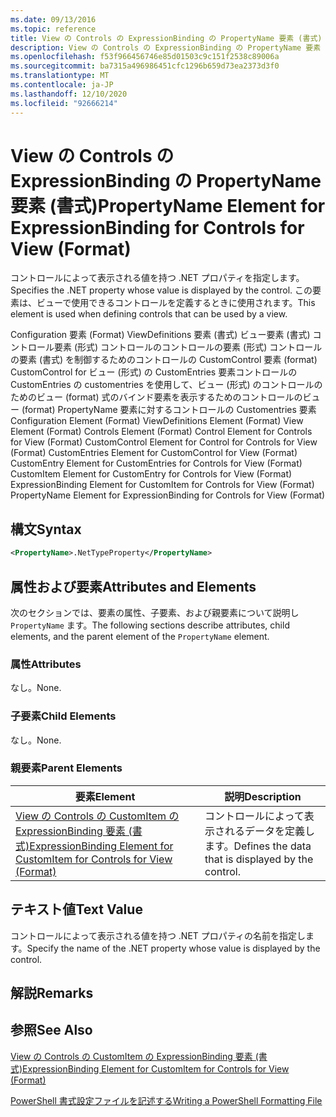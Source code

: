 ```yaml
---
ms.date: 09/13/2016
ms.topic: reference
title: View の Controls の ExpressionBinding の PropertyName 要素 (書式)
description: View の Controls の ExpressionBinding の PropertyName 要素 (書式)
ms.openlocfilehash: f53f966456746e85d01503c9c151f2538c89006a
ms.sourcegitcommit: ba7315a496986451cfc1296b659d73ea2373d3f0
ms.translationtype: MT
ms.contentlocale: ja-JP
ms.lasthandoff: 12/10/2020
ms.locfileid: "92666214"
---
```

# <a name="propertyname-element-for-expressionbinding-for-controls-for-view-format"></a><span data-ttu-id="f16e0-103">View の Controls の ExpressionBinding の PropertyName 要素 (書式)</span><span class="sxs-lookup"><span data-stu-id="f16e0-103">PropertyName Element for ExpressionBinding for Controls for View (Format)</span></span>

<span data-ttu-id="f16e0-104">コントロールによって表示される値を持つ .NET プロパティを指定します。</span><span class="sxs-lookup"><span data-stu-id="f16e0-104">Specifies the .NET property whose value is displayed by the control.</span></span> <span data-ttu-id="f16e0-105">この要素は、ビューで使用できるコントロールを定義するときに使用されます。</span><span class="sxs-lookup"><span data-stu-id="f16e0-105">This element is used when defining controls that can be used by a view.</span></span>

<span data-ttu-id="f16e0-106">Configuration 要素 (Format) ViewDefinitions 要素 (書式) ビュー要素 (書式) コントロール要素 (形式) コントロールのコントロールの要素 (形式) コントロールの要素 (書式) を制御するためのコントロールの CustomControl 要素 (format) CustomControl for ビュー (形式) の CustomEntries 要素コントロールの CustomEntries の customentries を使用して、ビュー (形式) のコントロールのためのビュー (format) 式のバインド要素を表示するためのコントロールのビュー (format) PropertyName 要素に対するコントロールの Customentries 要素</span><span class="sxs-lookup"><span data-stu-id="f16e0-106">Configuration Element (Format) ViewDefinitions Element (Format) View Element (Format) Controls Element (Format) Control Element for Controls for View (Format) CustomControl Element for Control for Controls for View (Format) CustomEntries Element for CustomControl for View (Format) CustomEntry Element for CustomEntries for Controls for View (Format) CustomItem Element for CustomEntry for Controls for View (Format) ExpressionBinding Element for CustomItem for Controls for View (Format) PropertyName Element for ExpressionBinding for Controls for View (Format)</span></span>

## <a name="syntax"></a><span data-ttu-id="f16e0-107">構文</span><span class="sxs-lookup"><span data-stu-id="f16e0-107">Syntax</span></span>

```xml
<PropertyName>.NetTypeProperty</PropertyName>
```

## <a name="attributes-and-elements"></a><span data-ttu-id="f16e0-108">属性および要素</span><span class="sxs-lookup"><span data-stu-id="f16e0-108">Attributes and Elements</span></span>

<span data-ttu-id="f16e0-109">次のセクションでは、要素の属性、子要素、および親要素について説明し `PropertyName` ます。</span><span class="sxs-lookup"><span data-stu-id="f16e0-109">The following sections describe attributes, child elements, and the parent element of the `PropertyName` element.</span></span>

### <a name="attributes"></a><span data-ttu-id="f16e0-110">属性</span><span class="sxs-lookup"><span data-stu-id="f16e0-110">Attributes</span></span>

<span data-ttu-id="f16e0-111">なし。</span><span class="sxs-lookup"><span data-stu-id="f16e0-111">None.</span></span>

### <a name="child-elements"></a><span data-ttu-id="f16e0-112">子要素</span><span class="sxs-lookup"><span data-stu-id="f16e0-112">Child Elements</span></span>

<span data-ttu-id="f16e0-113">なし。</span><span class="sxs-lookup"><span data-stu-id="f16e0-113">None.</span></span>

### <a name="parent-elements"></a><span data-ttu-id="f16e0-114">親要素</span><span class="sxs-lookup"><span data-stu-id="f16e0-114">Parent Elements</span></span>

|<span data-ttu-id="f16e0-115">要素</span><span class="sxs-lookup"><span data-stu-id="f16e0-115">Element</span></span>|<span data-ttu-id="f16e0-116">説明</span><span class="sxs-lookup"><span data-stu-id="f16e0-116">Description</span></span>|
|-------------|-----------------|
|[<span data-ttu-id="f16e0-117">View の Controls の CustomItem の ExpressionBinding 要素 (書式)</span><span class="sxs-lookup"><span data-stu-id="f16e0-117">ExpressionBinding Element for CustomItem for Controls for View (Format)</span></span>](./expressionbinding-element-for-customitem-for-controls-for-view-format.md)|<span data-ttu-id="f16e0-118">コントロールによって表示されるデータを定義します。</span><span class="sxs-lookup"><span data-stu-id="f16e0-118">Defines the data that is displayed by the control.</span></span>|

## <a name="text-value"></a><span data-ttu-id="f16e0-119">テキスト値</span><span class="sxs-lookup"><span data-stu-id="f16e0-119">Text Value</span></span>

<span data-ttu-id="f16e0-120">コントロールによって表示される値を持つ .NET プロパティの名前を指定します。</span><span class="sxs-lookup"><span data-stu-id="f16e0-120">Specify the name of the .NET property whose value is displayed by the control.</span></span>

## <a name="remarks"></a><span data-ttu-id="f16e0-121">解説</span><span class="sxs-lookup"><span data-stu-id="f16e0-121">Remarks</span></span>

## <a name="see-also"></a><span data-ttu-id="f16e0-122">参照</span><span class="sxs-lookup"><span data-stu-id="f16e0-122">See Also</span></span>

[<span data-ttu-id="f16e0-123">View の Controls の CustomItem の ExpressionBinding 要素 (書式)</span><span class="sxs-lookup"><span data-stu-id="f16e0-123">ExpressionBinding Element for CustomItem for Controls for View (Format)</span></span>](./expressionbinding-element-for-customitem-for-controls-for-view-format.md)

[<span data-ttu-id="f16e0-124">PowerShell 書式設定ファイルを記述する</span><span class="sxs-lookup"><span data-stu-id="f16e0-124">Writing a PowerShell Formatting File</span></span>](./writing-a-powershell-formatting-file.md)
